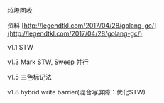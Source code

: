 垃圾回收

资料 [http://legendtkl.com/2017/04/28/golang-gc/](http://legendtkl.com/2017/04/28/golang-gc/)

v1.1 STW

v1.3 Mark STW, Sweep 并行

v1.5 三色标记法

v1.8 hybrid write barrier\(混合写屏障：优化STW\)





